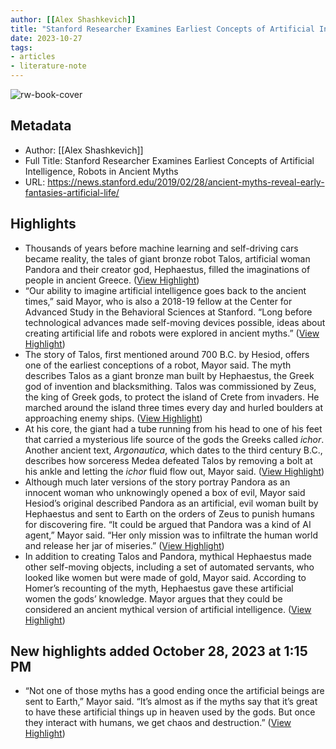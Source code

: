 ```yaml
---
author: [[Alex Shashkevich]]
title: "Stanford Researcher Examines Earliest Concepts of Artificial Intelligence, Robots in Ancient Myths"
date: 2023-10-27
tags: 
- articles
- literature-note
---
```

![rw-book-cover](https://news.stanford.edu/wp-content/uploads/2019/02/AncientRobots_1_featured.jpg)

## Metadata
- Author: [[Alex Shashkevich]]
- Full Title: Stanford Researcher Examines Earliest Concepts of Artificial Intelligence, Robots in Ancient Myths
- URL: https://news.stanford.edu/2019/02/28/ancient-myths-reveal-early-fantasies-artificial-life/

## Highlights
- Thousands of years before machine learning and self-driving cars became reality, the tales of giant bronze robot Talos, artificial woman Pandora and their creator god, Hephaestus, filled the imaginations of people in ancient Greece. ([View Highlight](https://read.readwise.io/read/01hdrnj57wcrbt6g63hf2wpazp))
- “Our ability to imagine artificial intelligence goes back to the ancient times,” said Mayor, who is also a 2018-19 fellow at the Center for Advanced Study in the Behavioral Sciences at Stanford. “Long before technological advances made self-moving devices possible, ideas about creating artificial life and robots were explored in ancient myths.” ([View Highlight](https://read.readwise.io/read/01hdrnk40e452pdg0b1wbw78kj))
- The story of Talos, first mentioned around 700 B.C. by Hesiod, offers one of the earliest conceptions of a robot, Mayor said.
  The myth describes Talos as a giant bronze man built by Hephaestus, the Greek god of invention and blacksmithing. Talos was commissioned by Zeus, the king of Greek gods, to protect the island of Crete from invaders. He marched around the island three times every day and hurled boulders at approaching enemy ships. ([View Highlight](https://read.readwise.io/read/01hdrnksq51bmqyhx4fak80ceq))
- At his core, the giant had a tube running from his head to one of his feet that carried a mysterious life source of the gods the Greeks called *ichor*. Another ancient text, *Argonautica*, which dates to the third century B.C., describes how sorceress Medea defeated Talos by removing a bolt at his ankle and letting the *ichor* fluid flow out, Mayor said. ([View Highlight](https://read.readwise.io/read/01hdrnmj4b2qxjrakasgr99pfs))
- Although much later versions of the story portray Pandora as an innocent woman who unknowingly opened a box of evil, Mayor said Hesiod’s original described Pandora as an artificial, evil woman built by Hephaestus and sent to Earth on the orders of Zeus to punish humans for discovering fire.
  “It could be argued that Pandora was a kind of AI agent,” Mayor said. “Her only mission was to infiltrate the human world and release her jar of miseries.” ([View Highlight](https://read.readwise.io/read/01hdrnncc93demg864zf0jstm0))
- In addition to creating Talos and Pandora, mythical Hephaestus made other self-moving objects, including a set of automated servants, who looked like women but were made of gold, Mayor said. According to Homer’s recounting of the myth, Hephaestus gave these artificial women the gods’ knowledge. Mayor argues that they could be considered an ancient mythical version of artificial intelligence. ([View Highlight](https://read.readwise.io/read/01hdrnnsma5bh5c186fx3j54ba))
## New highlights added October 28, 2023 at 1:15 PM
- “Not one of those myths has a good ending once the artificial beings are sent to Earth,” Mayor said. “It’s almost as if the myths say that it’s great to have these artificial things up in heaven used by the gods. But once they interact with humans, we get chaos and destruction.” ([View Highlight](https://read.readwise.io/read/01hdrp7vetvgmkyvr110hwf9ks))
